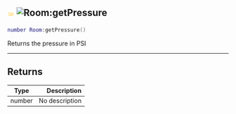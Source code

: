 ## ![shared](../../.gitbook/assets/shared.png) ![Room](./readme/room "mention"):getPressure

```lua
number Room:getPressure()
```

Returns the pressure in PSI

------
## Returns

| Type   | Description |
| ------ | ----------: |
| number | No description |

